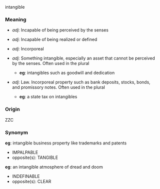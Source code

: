 intangible
### Meaning
+ _adj_: Incapable of being perceived by the senses
+ _adj_: Incapable of being realized or defined
+ _adj_: Incorporeal

+ _adj_: Something intangible, especially an asset that cannot be perceived by the senses. Often used in the plural
    + __eg__: intangibles such as goodwill and dedication
+ _adj_: Law. Incorporeal property such as bank deposits, stocks, bonds, and promissory notes. Often used in the plural
    + __eg__: a state tax on intangibles

### Origin

ZZC

### Synonym

__eg__: intangible business property like trademarks and patents

+ IMPALPABLE
+ opposite(s): TANGIBLE

__eg__: an intangible atmosphere of dread and doom

+ INDEFINABLE
+ opposite(s): CLEAR


